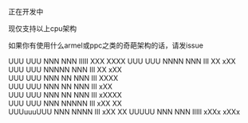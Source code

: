 正在开发中

现仅支持以上cpu架构

如果你有使用什么armel或ppc之类的奇葩架构的话，请发issue
                                             
                                             
 UUU     UUU NNN      NNN IIIII XXX     XXXX 
 UUU     UUU NNNN     NNN  III    XX   xXX   
 UUU     UUU NNNNN    NNN  III     XX xXX    
 UUU     UUU NNN NN   NNN  III      XXXX     
 UUU     UUU NNN  NN  NNN  III      xXX      
 UUU     UUU NNN   NN NNN  III     xXXXX     
 UUU     UUU NNN    NNNNN  III    xXX  XX    
  UUUuuuUUU  NNN     NNNN  III   xXX    XX
    UUUUU    NNN      NNN IIIII xXXx    xXXx
